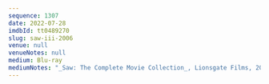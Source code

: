 ```yaml
---
sequence: 1307
date: 2022-07-28
imdbId: tt0489270
slug: saw-iii-2006
venue: null
venueNotes: null
medium: Blu-ray
mediumNotes: "_Saw: The Complete Movie Collection_, Lionsgate Films, 2014"
---
```

